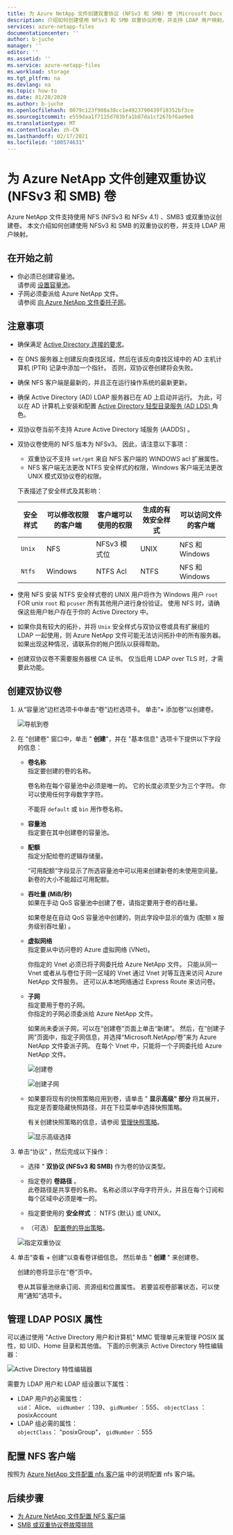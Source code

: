 ```yaml
---
title: 为 Azure NetApp 文件创建双重协议 (NFSv3 和 SMB) 卷 |Microsoft Docs
description: 介绍如何创建使用 NFSv3 和 SMB 双重协议的卷，并支持 LDAP 用户映射。
services: azure-netapp-files
documentationcenter: ''
author: b-juche
manager: ''
editor: ''
ms.assetid: ''
ms.service: azure-netapp-files
ms.workload: storage
ms.tgt_pltfrm: na
ms.devlang: na
ms.topic: how-to
ms.date: 01/28/2020
ms.author: b-juche
ms.openlocfilehash: 0079c123f908a38cc1e4923790439f18352bf3ce
ms.sourcegitcommit: e559daa1f7115d703bfa1b87da1cf267bf6ae9e8
ms.translationtype: MT
ms.contentlocale: zh-CN
ms.lasthandoff: 02/17/2021
ms.locfileid: "100574631"
---
```

# <a name="create-a-dual-protocol-nfsv3-and-smb-volume-for-azure-netapp-files"></a>为 Azure NetApp 文件创建双重协议 (NFSv3 和 SMB) 卷

Azure NetApp 文件支持使用 NFS (NFSv3 和 NFSv 4.1) 、SMB3 或双重协议创建卷。 本文介绍如何创建使用 NFSv3 和 SMB 的双重协议的卷，并支持 LDAP 用户映射。  


## <a name="before-you-begin"></a>在开始之前 

* 你必须已创建容量池。  
    请参阅 [设置容量池](azure-netapp-files-set-up-capacity-pool.md)。   
* 子网必须委派给 Azure NetApp 文件。  
    请参阅 [向 Azure NetApp 文件委托子网](azure-netapp-files-delegate-subnet.md)。

## <a name="considerations"></a>注意事项

* 确保满足 [Active Directory 连接的要求](create-active-directory-connections.md#requirements-for-active-directory-connections)。 
* 在 DNS 服务器上创建反向查找区域，然后在该反向查找区域中的 AD 主机计算机 (PTR) 记录中添加一个指针。 否则，双协议卷创建将会失败。
* 确保 NFS 客户端是最新的，并且正在运行操作系统的最新更新。
* 确保 Active Directory (AD) LDAP 服务器已在 AD 上启动并运行。 为此，可以在 AD 计算机上安装和配置 [Active Directory 轻型目录服务 (AD LDS) ](/previous-versions/windows/it-pro/windows-server-2012-r2-and-2012/hh831593(v=ws.11)) 角色。
* 双协议卷当前不支持 Azure Active Directory 域服务 (AADDS) 。  
* 双协议卷使用的 NFS 版本为 NFSv3。 因此，请注意以下事项：
    * 双重协议不支持 `set/get` 来自 NFS 客户端的 WINDOWS acl 扩展属性。
    * NFS 客户端无法更改 NTFS 安全样式的权限，Windows 客户端无法更改 UNIX 模式双协议卷的权限。   

    下表描述了安全样式及其影响：  
    
    | 安全样式    | 可以修改权限的客户端   | 客户端可以使用的权限  | 生成的有效安全样式    | 可以访问文件的客户端     |
    |-  |-  |-  |-  |-  |
    | `Unix`    | NFS   | NFSv3 模式位   | UNIX  | NFS 和 Windows   |
    | `Ntfs`    | Windows   | NTFS Acl     | NTFS  |NFS 和 Windows|
* 使用 NFS 安装 NTFS 安全样式卷的 UNIX 用户将作为 Windows 用户 `root` FOR unix `root` 和 `pcuser` 所有其他用户进行身份验证。 使用 NFS 时，请确保这些用户帐户存在于你的 Active Directory 中。 
* 如果你具有较大的拓扑，并将 `Unix` 安全样式与双协议卷或具有扩展组的 LDAP 一起使用，则 Azure NetApp 文件可能无法访问拓扑中的所有服务器。  如果出现这种情况，请联系你的帐户团队以获得帮助。  <!-- NFSAAS-15123 --> 
* 创建双协议卷不需要服务器根 CA 证书。 仅当启用 LDAP over TLS 时，才需要此功能。


## <a name="create-a-dual-protocol-volume"></a>创建双协议卷

1.  从“容量池”边栏选项卡中单击“卷”边栏选项卡。 单击“+ 添加卷”以创建卷。 

    ![导航到卷](../media/azure-netapp-files/azure-netapp-files-navigate-to-volumes.png) 

2.  在 "创建卷" 窗口中，单击 " **创建**"，并在 "基本信息" 选项卡下提供以下字段的信息：   
    * **卷名称**      
        指定要创建的卷的名称。   

        卷名称在每个容量池中必须是唯一的。 它的长度必须至少为三个字符。 你可以使用任何字母数字字符。   

        不能将 `default` 或 `bin` 用作卷名称。

    * **容量池**  
        指定要在其中创建卷的容量池。

    * **配额**  
        指定分配给卷的逻辑存储量。  

        “可用配额”字段显示了所选容量池中可以用来创建新卷的未使用空间量。 新卷的大小不能超过可用配额。  

    * **吞吐量 (MiB/秒)**   
        如果在手动 QoS 容量池中创建了卷，请指定要用于卷的吞吐量。   

        如果卷是在自动 QoS 容量池中创建的，则此字段中显示的值为 (配额 x 服务级别吞吐量) 。   

    * **虚拟网络**  
        指定要从中访问卷的 Azure 虚拟网络 (VNet)。  

        你指定的 Vnet 必须已将子网委托给 Azure NetApp 文件。 只能从同一 Vnet 或者从与卷位于同一区域的 Vnet 通过 Vnet 对等互连来访问 Azure NetApp 文件服务。 还可以从本地网络通过 Express Route 来访问卷。   

    * **子网**  
        指定要用于卷的子网。  
        你指定的子网必须委派给 Azure NetApp 文件。 
        
        如果尚未委派子网，可以在“创建卷”页面上单击“新建”。 然后，在“创建子网”页面中，指定子网信息，并选择“Microsoft.NetApp/卷”来为 Azure NetApp 文件委派子网。 在每个 Vnet 中，只能将一个子网委托给 Azure NetApp 文件。   
 
        ![创建卷](../media/azure-netapp-files/azure-netapp-files-new-volume.png)
    
        ![创建子网](../media/azure-netapp-files/azure-netapp-files-create-subnet.png)

    * 如果要将现有的快照策略应用到卷，请单击 " **显示高级" 部分** 将其展开，指定是否要隐藏快照路径，并在下拉菜单中选择快照策略。 

        有关创建快照策略的信息，请参阅 [管理快照策略](azure-netapp-files-manage-snapshots.md#manage-snapshot-policies)。

        ![显示高级选择](../media/azure-netapp-files/volume-create-advanced-selection.png)

3. 单击“协议”  ，然后完成以下操作：  
    * 选择 " **双协议 (NFSv3 和 SMB)** 作为卷的协议类型。   

    * 指定卷的 **卷路径** 。   
    此卷路径是共享卷的名称。 名称必须以字母字符开头，并且在每个订阅和每个区域中必须是唯一的。  

    * 指定要使用的 **安全样式** ： NTFS (默认) 或 UNIX。

    * （可选） [配置卷的导出策略](azure-netapp-files-configure-export-policy.md)。

    ![指定双重协议](../media/azure-netapp-files/create-volume-protocol-dual.png)

4. 单击“查看 + 创建”以查看卷详细信息。 然后单击 " **创建** " 来创建卷。

    创建的卷将显示在“卷”页中。 
 
    卷从其容量池继承订阅、资源组和位置属性。 若要监视卷部署状态，可以使用“通知”选项卡。

## <a name="manage-ldap-posix-attributes"></a>管理 LDAP POSIX 属性

可以通过使用 "Active Directory 用户和计算机" MMC 管理单元来管理 POSIX 属性，如 UID、Home 目录和其他值。  下面的示例演示 Active Directory 特性编辑器：  

![Active Directory 特性编辑器](../media/azure-netapp-files/active-directory-attribute-editor.png) 

需要为 LDAP 用户和 LDAP 组设置以下属性： 
* LDAP 用户的必需属性：   
    `uid`： Alice、 `uidNumber` ：139、 `gidNumber` ：555、 `objectClass` ： posixAccount
* LDAP 组必需的属性：   
    `objectClass`： "posixGroup"， `gidNumber` ：555

## <a name="configure-the-nfs-client"></a>配置 NFS 客户端 

按照为 [Azure NetApp 文件配置 nfs 客户端](configure-nfs-clients.md) 中的说明配置 nfs 客户端。  

## <a name="next-steps"></a>后续步骤  

* [为 Azure NetApp 文件配置 NFS 客户端](configure-nfs-clients.md)
* [SMB 或双重协议卷故障排除](troubleshoot-dual-protocol-volumes.md)
